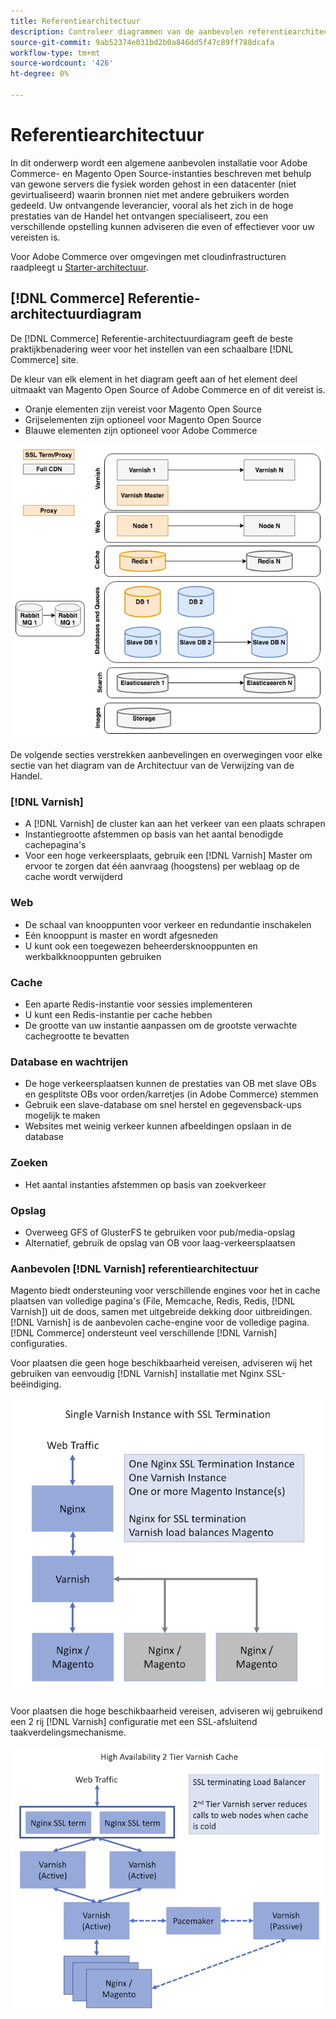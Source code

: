 ```yaml
---
title: Referentiearchitectuur
description: Controleer diagrammen van de aanbevolen referentiearchitectuur voor Adobe Commerce- en Magento Open Source-implementaties.
source-git-commit: 9ab52374e031bd2b0a846dd5f47c89ff788dcafa
workflow-type: tm+mt
source-wordcount: '426'
ht-degree: 0%

---
```



# Referentiearchitectuur

In dit onderwerp wordt een algemene aanbevolen installatie voor Adobe Commerce- en Magento Open Source-instanties beschreven met behulp van gewone servers die fysiek worden gehost in een datacenter (niet gevirtualiseerd) waarin bronnen niet met andere gebruikers worden gedeeld. Uw ontvangende leverancier, vooral als het zich in de hoge prestaties van de Handel het ontvangen specialiseert, zou een verschillende opstelling kunnen adviseren die even of effectiever voor uw vereisten is.

Voor Adobe Commerce over omgevingen met cloudinfrastructuren raadpleegt u [Starter-architectuur](https://devdocs.magento.com/cloud/architecture/starter-architecture.html).

## [!DNL Commerce] Referentie-architectuurdiagram

De [!DNL Commerce] Referentie-architectuurdiagram geeft de beste praktijkbenadering weer voor het instellen van een schaalbare [!DNL Commerce] site.

De kleur van elk element in het diagram geeft aan of het element deel uitmaakt van Magento Open Source of Adobe Commerce en of dit vereist is.

* Oranje elementen zijn vereist voor Magento Open Source
* Grijselementen zijn optioneel voor Magento Open Source
* Blauwe elementen zijn optioneel voor Adobe Commerce

![Referentiediagram voor de handel](../assets/performance/images/ref-architecture-2.3.png)

De volgende secties verstrekken aanbevelingen en overwegingen voor elke sectie van het diagram van de Architectuur van de Verwijzing van de Handel.

### [!DNL Varnish]

* A [!DNL Varnish] de cluster kan aan het verkeer van een plaats schrapen
* Instantiegrootte afstemmen op basis van het aantal benodigde cachepagina&#39;s
* Voor een hoge verkeersplaats, gebruik een [!DNL Varnish] Master om ervoor te zorgen dat één aanvraag (hoogstens) per weblaag op de cache wordt verwijderd

### Web

* De schaal van knooppunten voor verkeer en redundantie inschakelen
* Eén knooppunt is master en wordt afgesneden
* U kunt ook een toegewezen beheerdersknooppunten en werkbalkknooppunten gebruiken

### Cache

* Een aparte Redis-instantie voor sessies implementeren
* U kunt een Redis-instantie per cache hebben
* De grootte van uw instantie aanpassen om de grootste verwachte cachegrootte te bevatten

### Database en wachtrijen

* De hoge verkeersplaatsen kunnen de prestaties van OB met slave OBs en gesplitste OBs voor orden/karretjes (in Adobe Commerce) stemmen
* Gebruik een slave-database om snel herstel en gegevensback-ups mogelijk te maken
* Websites met weinig verkeer kunnen afbeeldingen opslaan in de database

### Zoeken

* Het aantal instanties afstemmen op basis van zoekverkeer

### Opslag

* Overweeg GFS of GlusterFS te gebruiken voor pub/media-opslag
* Alternatief, gebruik de opslag van OB voor laag-verkeersplaatsen

### Aanbevolen [!DNL Varnish] referentiearchitectuur

Magento biedt ondersteuning voor verschillende engines voor het in cache plaatsen van volledige pagina&#39;s (File, Memcache, Redis, Redis, [!DNL Varnish]) uit de doos, samen met uitgebreide dekking door uitbreidingen. [!DNL Varnish] is de aanbevolen cache-engine voor de volledige pagina.  [!DNL Commerce] ondersteunt veel verschillende [!DNL Varnish] configuraties.

Voor plaatsen die geen hoge beschikbaarheid vereisen, adviseren wij het gebruiken van eenvoudig [!DNL Varnish] installatie met Nginx SSL-beëindiging.

![Eenvoudig [!DNL Varnish] Configuratie met SSL-beëindiging](../assets/performance/images/single-varnish-with-ssl-termination.png)

Voor plaatsen die hoge beschikbaarheid vereisen, adviseren wij gebruikend een 2 rij [!DNL Varnish] configuratie met een SSL-afsluitend taakverdelingsmechanisme.

![Hoge beschikbaarheid op twee niveaus [!DNL Varnish] configuratie met SSL-afsluitend taakverdelingsmechanisme](../assets/performance/images/ha-2-tier-varnish-with-ssl-term-load-balancer.png)

